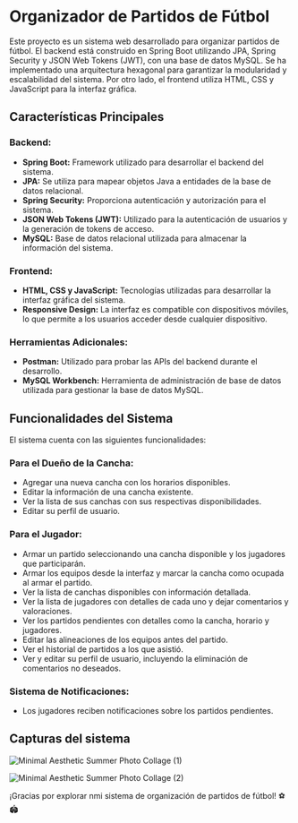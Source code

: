 # Organizador de Partidos de Fútbol

Este proyecto es un sistema web desarrollado para organizar partidos de fútbol. El backend está construido en Spring Boot utilizando JPA, Spring Security y JSON Web Tokens (JWT), con una base de datos MySQL. Se ha implementado una arquitectura hexagonal para garantizar la modularidad y escalabilidad del sistema. Por otro lado, el frontend utiliza HTML, CSS y JavaScript para la interfaz gráfica.

## Características Principales

### Backend:

- **Spring Boot:** Framework utilizado para desarrollar el backend del sistema.
- **JPA:** Se utiliza para mapear objetos Java a entidades de la base de datos relacional.
- **Spring Security:** Proporciona autenticación y autorización para el sistema.
- **JSON Web Tokens (JWT):** Utilizado para la autenticación de usuarios y la generación de tokens de acceso.
- **MySQL:** Base de datos relacional utilizada para almacenar la información del sistema.

### Frontend:

- **HTML, CSS y JavaScript:** Tecnologías utilizadas para desarrollar la interfaz gráfica del sistema.
- **Responsive Design:** La interfaz es compatible con dispositivos móviles, lo que permite a los usuarios acceder desde cualquier dispositivo.

### Herramientas Adicionales:

- **Postman:** Utilizado para probar las APIs del backend durante el desarrollo.
- **MySQL Workbench:** Herramienta de administración de base de datos utilizada para gestionar la base de datos MySQL.

## Funcionalidades del Sistema

El sistema cuenta con las siguientes funcionalidades:

### Para el Dueño de la Cancha:

- Agregar una nueva cancha con los horarios disponibles.
- Editar la información de una cancha existente.
- Ver la lista de sus canchas con sus respectivas disponibilidades.
- Editar su perfil de usuario.

### Para el Jugador:

- Armar un partido seleccionando una cancha disponible y los jugadores que participarán.
- Armar los equipos desde la interfaz y marcar la cancha como ocupada al armar el partido.
- Ver la lista de canchas disponibles con información detallada.
- Ver la lista de jugadores con detalles de cada uno y dejar comentarios y valoraciones.
- Ver los partidos pendientes con detalles como la cancha, horario y jugadores.
- Editar las alineaciones de los equipos antes del partido.
- Ver el historial de partidos a los que asistió.
- Ver y editar su perfil de usuario, incluyendo la eliminación de comentarios no deseados.

### Sistema de Notificaciones:

- Los jugadores reciben notificaciones sobre los partidos pendientes.

## Capturas del sistema

![Minimal Aesthetic Summer Photo Collage (1)](https://github.com/MatiasM12/Organizador-de-Futbol/assets/86579814/3ad4870d-e61d-465a-9ef9-384ef1f6da9b)

![Minimal Aesthetic Summer Photo Collage (2)](https://github.com/MatiasM12/Organizador-de-Futbol/assets/86579814/09e6a1df-6629-4e7c-bd9c-3864d2943a06)

¡Gracias por explorar nmi sistema de organización de partidos de fútbol! ⚽🏟️

